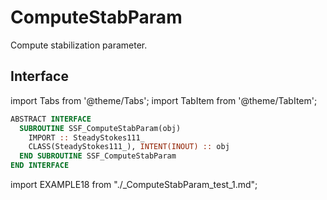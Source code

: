 # ComputeStabParam

Compute stabilization parameter.

## Interface

import Tabs from '@theme/Tabs';
import TabItem from '@theme/TabItem';

<Tabs>
<TabItem value="interface" label="܀ Interface" default>

```fortran
ABSTRACT INTERFACE
  SUBROUTINE SSF_ComputeStabParam(obj)
    IMPORT :: SteadyStokes111_
    CLASS(SteadyStokes111_), INTENT(INOUT) :: obj
  END SUBROUTINE SSF_ComputeStabParam
END INTERFACE
```

</TabItem>

<TabItem value="example" label="️܀ See example">

import EXAMPLE18 from "./_ComputeStabParam_test_1.md";

<EXAMPLE18 />

</TabItem>

<TabItem value="close" label="↢ ">

</TabItem>
</Tabs>
